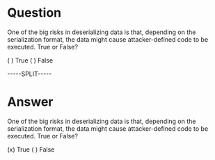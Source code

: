 # Question

One of the big risks in deserializing data is that, depending on the serialization format, the data might cause attacker-defined code to be executed. True or False?

( ) True
( ) False

-----SPLIT-----

# Answer

One of the big risks in deserializing data is that, depending on the serialization format, the data might cause attacker-defined code to be executed. True or False?

(x) True
( ) False